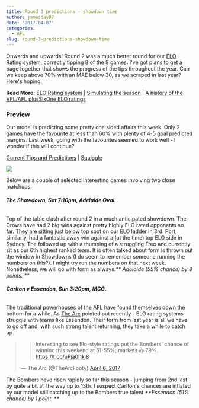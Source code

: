 ```yaml
---
title: Round 3 predictions - showdown time
author: jamesday87
date: '2017-04-07'
categories:
  - AFL
slug: round-3-predictions-showdown-time
---
```


Onwards and upwards! Round 2 was a much better round for our [ELO Rating system](http://plussixoneblog.com/elo-rating-system/), correctly tipping 8 of the 9 games. I've got plans to get a page together that shows the progress of the tips throughout the year. Can we keep above 70% with an MAE below 30, as we scraped in last year? Here's hoping.

<!-- more -->

**Read More:** [ELO Rating system](http://plussixoneblog.com/elo-rating-system/) | [Simulating the season](http://plussixoneblog.com/2016/05/12/simulating-the-season/) | [A history of the VFL/AFL plusSixOne ELO ratings](http://plussixoneblog.com/elo-history/)

### Preview

Our model is predicting some pretty one sided affairs this week. Only 2 games have the favourite at less than 60% with plenty of 4-5 goal predicted margins. Last week, going with the favourites seemed to work well - I wonder if this will continue?

[Current Tips and Predictions](http://plussixoneblog.com/current-afl-mens-ratings-predictions/) | [Squiggle](http://squiggle.com.au)

![](http://plussixoneblog.com/img/2017/03/afl_m_pred-6-1024x181.png)

Below are a couple of selected interesting games involving two close matchups.

###### **The Showdown, Sat 7:10pm, Adelaide Oval.**

Top of the table clash after round 2 in a much anticipated showdown. The Crows have had 2 big wins against pretty highly ELO rated opponents so far. They are sitting just below top spot on our ELO ladder in 3rd. Port, similarly, had a fantastic away win against a (at the time) top ELO side in Sydney. The followed up with a thumping of a struggling Freo and currently sit as our 6th highest ranked team. It is often talked about form is thrown out the window in Showdowns (I do seem to remember someone running the numbers on this?). I might try run the numbers on that next week. Nonetheless, we will go with form as always._** Adelaide (55% chance) by 8 points. **_

###### **Carlton v Essendon, Sun 3:20pm, MCG.**

The traditional powerhouses of the AFL have found themselves down the bottom for a while. As [The Arc](https://twitter.com/TheArcFooty) pointed out recently - ELO rating systems struggle with teams like Essendon. Their form from last year is all we have to go off and, with such strong talent returning, they take a while to catch up.

<blockquote>

>
> Interesting to see Elo-style ratings put the Bombers' chance of winning this weekend at 51-55%; markets @ 79%. <https://t.co/uPja0I1kj8>
>
>
— The Arc (@TheArcFooty) [April 6, 2017](https://twitter.com/TheArcFooty/status/849891478449123328)</blockquote>

The Bombers have risen rapidly so far this season - jumping from 2nd last by quite a bit all the way up to 13th. I suspect Carlton's chances are inflated by our model still catching up to the Bombers true talent _**Essendon (51% chance) by 1 point. **_
